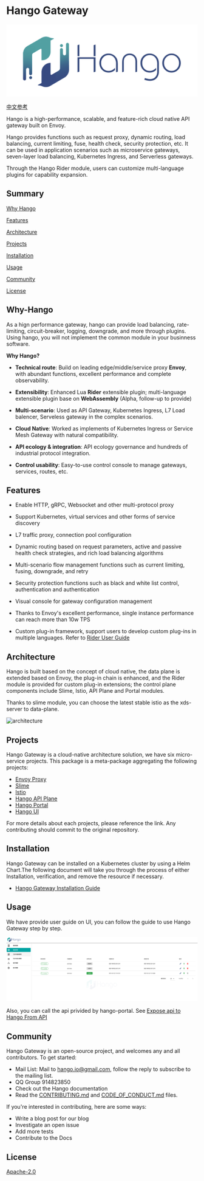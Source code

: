 [//]: # "README"

# Hango Gateway

![hango](images/logo.jpg)

[中文参考](README.zh_CN.md)

Hango is a high-performance, scalable, and feature-rich cloud native API gateway built on Envoy.

Hango provides functions such as request proxy, dynamic routing, load balancing, current limiting, fuse, health check, security protection, etc. It can be used in application scenarios such as microservice gateways, seven-layer load balancing, Kubernetes Ingress, and Serverless gateways.

Through the Hango Rider module, users can customize multi-language plugins for capability expansion.

## Summary

[Why Hango](#why-hango)

[Features](#features)

[Architecture](#architecture)

[Projects](#projects)

[Installation](#installation)

[Usage](#usage)

[Community](#community)

[License](#license)

## Why-Hango

As a hign performance gateway, hango can provide load balancing, rate-limiting, circuit-breaker, logging, downgrade, and more through plugins. Using hango, you will not implement the common module in your businness software.

**Why Hango?**

* **Technical route**: Build on leading edge/middle/service proxy **Envoy**,  with abundant functions, excellent  performance and complete observability.

* **Extensibility**:  Enhanced Lua **Rider** extensible plugin; multi-language extensible plugin base on **WebAssembly** (Alpha, follow-up to provide)

* **Multi-scenario**: Used as API Gateway, Kubernetes Ingress, L7 Load balencer, Serveless gateway in the complex scenarios.

* **Cloud Native**: Worked as implements of Kubernetes Ingress or Service Mesh Gateway with natural compatibility.

* **API ecology & integration**:  API ecology governance and hundreds of industrial protocol integration.

* **Control usability**:  Easy-to-use control console to manage gateways, services, routes, etc.

## Features

* Enable HTTP, gRPC, Websocket and other multi-protocol proxy

* Support Kubernetes, virtual services and other forms of service discovery

* L7 traffic proxy, connection pool configuration

* Dynamic routing based on request parameters, active and passive health check strategies, and rich load balancing algorithms

* Multi-scenario flow management functions such as current limiting, fusing, downgrade, and retry

* Security protection functions such as black and white list control, authentication and authentication

* Visual console for gateway configuration management

* Thanks to Envoy's excellent performance, single instance performance can reach more than 10w TPS

* Custom plug-in framework, support users to develop custom plug-ins in multiple languages. Refer to [Rider User Guide](./example/rider_user_guide.md)

## Architecture

Hango is built based on the concept of cloud native, the data plane is extended based on Envoy, the plug-in chain is enhanced, and the Rider module is provided for custom plug-in extensions; the control plane components include Slime, Istio, API Plane and Portal modules.

Thanks to slime module, you can choose the latest stable istio as the xds-server to data-plane.

![architecture](images/architecture.jpg)

## Projects

Hango Gateway is a cloud-native architecture solution, we have six micro-service projects.
This package is a meta-package aggregating the following projects:

* [Envoy Proxy](https://github.com/hango-io/envoy-proxy)
* [Slime](https://github.com/slime-io/slime)
* [Istio](https://github.com/istio/istio)
* [Hango API Plane](https://github.com/hango-io/api-plane)
* [Hango Portal](https://github.com/hango-io/portal)
* [Hango UI](https://github.com/hango-io/ui)

For more details about each projects, please reference the link.
Any contributing should commit to the original repository.

## Installation

Hango Gateway can be installed on a Kubernetes cluster by using a Helm Chart.The following document will take you through the process of either Installation, verification, and remove the resource if necessary.

* [Hango Gateway Installation Guide](./install/README.md)

## Usage

We have provide user guide on UI, you can follow the guide to use Hango Gateway step by step.

![hango-ui](images/hango-ui.png)

Also, you can call the api privided by hango-portal. See [Expose api to Hango From API](./example/expose_api.md)

## Community

Hango Gateway is an open-source project, and welcomes any and all contributors. To get started:

* Mail List: Mail to hango.io@gmail.com, follow the reply to subscribe to the mailing list.
* QQ Group 914823850
* Check out the Hango documentation
* Read the [CONTRIBUTING.md](CONTRIBUTING.md) and [CODE_OF_CONDUCT.md](CODE_OF_CONDUCT.md) files.

If you're interested in contributing, here are some ways:

* Write a blog post for our blog
* Investigate an open issue
* Add more tests
* Contribute to the Docs

## License

[Apache-2.0](https://choosealicense.com/licenses/apache-2.0/)
